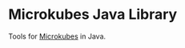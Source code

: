 Microkubes Java Library
=======================

Tools for [Microkubes](https://microkubes.com) in Java.

